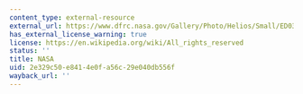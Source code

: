 ```yaml
---
content_type: external-resource
external_url: https://www.dfrc.nasa.gov/Gallery/Photo/Helios/Small/ED03-0152-4.jpg
has_external_license_warning: true
license: https://en.wikipedia.org/wiki/All_rights_reserved
status: ''
title: NASA
uid: 2e329c50-e841-4e0f-a56c-29e040db556f
wayback_url: ''
---
```

